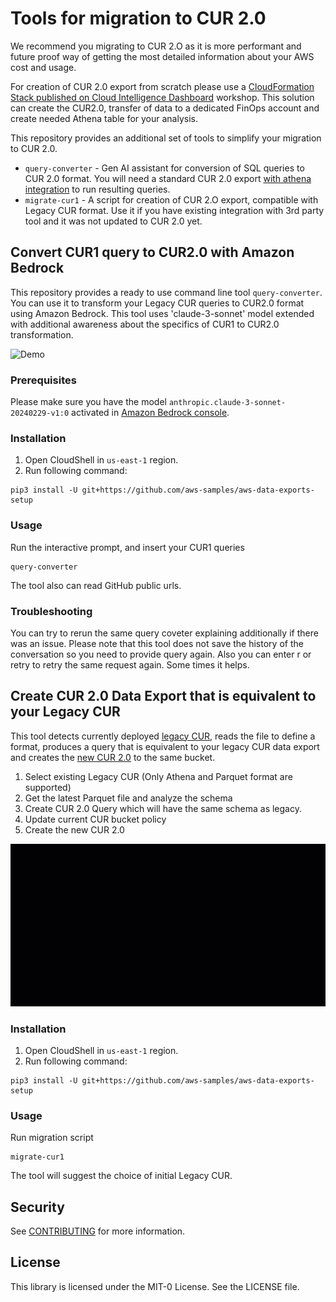# Tools for migration to CUR 2.0

We recommend you migrating to CUR 2.O as it is more performant and future proof way of getting the most detailed information about your AWS cost and usage.

For creation of CUR 2.0 export from scratch please use a [CloudFormation Stack published on Cloud Intelligence Dashboard](https://catalog.workshops.aws/awscid/en-US/data-exports) workshop. This solution can create the CUR2.0, transfer of data to a dedicated FinOps account and create needed Athena table for your analysis.

This repository provides an additional set of tools to simplify your migration to CUR 2.0. 

* `query-converter` - Gen AI assistant for conversion of SQL queries to CUR 2.0 format. You will need a standard CUR 2.0 export [with athena integration](https://catalog.workshops.aws/awscid/en-US/data-exports) to run resulting queries.
* `migrate-cur1` - A script for creation of CUR 2.O export, compatible with Legacy CUR format. Use it if you have existing integration with 3rd party tool and it was not updated to CUR 2.0 yet.


## Convert CUR1 query to CUR2.0 with Amazon Bedrock

This repository provides a ready to use command line tool `query-converter`. You can use it to transform your Legacy CUR queries to CUR2.0 format using Amazon Bedrock. This tool uses 'claude-3-sonnet' model extended with additional awareness about the specifics of CUR1 to CUR2.0 transformation.

![Demo](images/query-converter.gif)

### Prerequisites

Please make sure you have the model `anthropic.claude-3-sonnet-20240229-v1:0` activated in [Amazon Bedrock console](https://console.aws.amazon.com/bedrock).

### Installation

1. Open CloudShell in `us-east-1` region.
2. Run following command:
```
pip3 install -U git+https://github.com/aws-samples/aws-data-exports-setup
```
### Usage
Run the interactive prompt, and insert your CUR1 queries
```
query-converter
```

The tool also can read GitHub public urls.

### Troubleshooting

You can try to rerun the same query coveter explaining additionally if there was an issue. Please note that this tool does not save the history of the conversation so you need to provide query again. Also you can enter r or retry to retry the same request again. Some times it helps.



## Create CUR 2.0 Data Export that is equivalent to your Legacy CUR

This tool detects currently deployed [legacy CUR](https://boto3.amazonaws.com/v1/documentation/api/latest/reference/services/cur.html), reads the file to define a format, produces a query that is equivalent to your legacy CUR data export and creates the [new CUR 2.0](https://boto3.amazonaws.com/v1/documentation/api/latest/reference/services/bcm-data-exports.html) to the same bucket.

1. Select existing Legacy CUR (Only Athena and Parquet format are supported)
2. Get the latest Parquet file and analyze the schema
3. Create CUR 2.0 Query which will have the same schema as legacy.
4. Update current CUR bucket policy
5. Create the new CUR 2.0

![Demo](images/migrate-cur.gif)

### Installation
1. Open CloudShell in `us-east-1` region.
2. Run following command:
```
pip3 install -U git+https://github.com/aws-samples/aws-data-exports-setup
```

### Usage
Run migration script
```
migrate-cur1
```
The tool will suggest the choice of initial Legacy CUR.

## Security

See [CONTRIBUTING](CONTRIBUTING.md#security-issue-notifications) for more information.

## License

This library is licensed under the MIT-0 License. See the LICENSE file.


